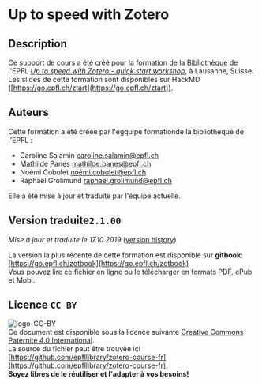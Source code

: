 # Up to speed with Zotero

## Description
Ce support de cours a été créé pour la formation de la Bibliothèque de l'EPFL [*Up to speed with Zotero - quick start workshop*](https://www.epfl.ch/campus/library/services/training/training-phd-students-researchers/), à Lausanne, Suisse. Les slides de cette formation sont disponibles sur HackMD ([https://go.epfl.ch/ztart](https://go.epfl.ch/ztart)).

## Auteurs

Cette formation a été créée par l'égquipe formationde la bibliothèque de l'EPFL :   
+ Caroline Salamin [caroline.salamin@epfl.ch](mailto:caroline.salamin@epfl.ch)   
+ Mathilde Panes [mathilde.panes@epfl.ch](mailto:mathilde.panes@epfl.ch)   
+ Noémi Cobolet [noémi.cobolet@epfl.ch](mailto:noémi.cobolet@epfl.ch)   
+ Raphaël Grolimund [raphael.grolimund@epfl.ch](mailto:raphael.grolimund@epfl.ch)

Elle a été mise à jour  et traduite par l'équipe actuelle. 

## Version traduite`2.1.00`

*Mise à jour et traduite le 17.10.2019* ([version history](X-references.md))

La version la plus récente de cette formation est disponible sur **gitbook**: [https://go.epfl.ch/zotbook](https://go.epfl.ch/zotbook)   
Vous pouvez lire ce fichier en ligne ou le télécharger en formats [PDF](https://go.epfl.ch/zotpdf), ePub et Mobi.


## Licence `CC BY`
![logo-CC-BY](img/cc-by.svg)   
Ce document est disponible sous la licence suivante  [Creative Commons Paternité 4.0 International](http://creativecommons.org/licenses/by/4.0/deed.fr).   
La source du fichier peut être trouvée ici [https://github.com/epfllibrary/zotero-course-fr](https://github.com/epfllibrary/zotero-course-fr).   
**Soyez libres de le réutiliser et l'adapter à vos besoins!**   
